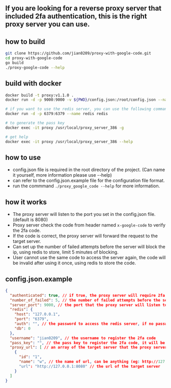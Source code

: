 ## If you are looking for a reverse proxy server that included 2fa authentication, this is the right proxy server you can use.

## how to build
```sh
git clone https://github.com/jian0209/proxy-with-google-code.git
cd proxy-with-google-code
go build
./proxy-google-code --help
```

## build with docker
```sh
docker build -t proxy:v1.1.0 .
docker run -d -p 9000:9000 -v ${PWD}/config.json:/root/config.json --name proxy proxy:v1.1.0

# if you want to use the redis server, you can use the following command
docker run -d -p 6379:6379 --name redis redis

# to generate the pass key
docker exec -it proxy /usr/local/proxy_server_386 -g

# get help
docker exec -it proxy /usr/local/proxy_server_386 --help
```

## how to use
- config.json file is required in the root directory of the project. (Can name it yourself, more information please use --help)
- can refer to the config.json.example file for the configuration file format.
- run the commmand `./proxy_google_code --help` for more information.

## how it works
- The proxy server will listen to the port you set in the config.json file. (default is 8080)
- Proxy server check the code from header named `x-google-code` to verify the 2fa code.
- If the code is correct, the proxy server will forward the request to the target server.
- Can set up the number of failed attempts before the server will block the ip, using redis to store, limit 5 minutes of blocking.
- User cannot use the same code to access the server again, the code will be invalid after using it once, using redis to store the code.

## config.json.example
```json
{
  "authenticated": true, // if true, the proxy server will require 2fa code to access the server
  "number_of_failed": 5, // the number of failed attempts before the server will block the ip, 0 means no limit
  "server_port": 9000, // the port that the proxy server will listen to (default is 8080)
  "redis": {
    "host": "127.0.0.1",
    "port": "6379",
    "auth": "", // the password to access the redis server, if no password, leave it empty
    "db": 0
  },
  "username": "jian0209", // the username to register the 2fa code
  "pass_key": "", // the pass key to register the 2fa code, it will be generated when you use -g
  "proxy_url": [ // an array of the target server that the proxy server will forward the request to
    {
      "id": "1",
      "name": "w", // the name of url, can be anything (eg: http://127.0.0.1:9000/w)
      "url": "http://127.0.0.1:8080" // the url of the target server
    }
  ]
}
```